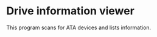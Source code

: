 <!--
SPDX-FileCopyrightText: 2022 G. Weinholt

SPDX-License-Identifier: EUPL-1.2+
-->

# Drive information viewer

This program scans for ATA devices and lists information.
